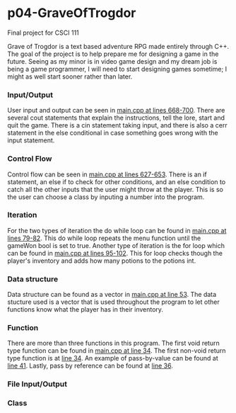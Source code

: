 # p04-GraveOfTrogdor
Final project for CSCI 111

  Grave of Trogdor is a text based adventure RPG made entirely through C++. The goal of
the project is to help prepare me for designing a game in the future. Seeing as my minor 
is in video game design and my dream job is being a game programmer, I will need to start
designing games sometime; I might as well start sooner rather than later.

### Input/Output

  User input and output can be seen in [main.cpp at lines 668-700](/blob/master/main.cpp). 
There are several cout statements that explain the instructions, tell the lore, start and
quit the game. There is a cin statement taking input, and there is also a cerr statement 
in the else conditional in case something goes wrong with the input statement.

### Control Flow

  Control flow can be seen in [main.cpp at lines 627-653](/blob/master/main.cpp). There
is an if statement, an else if to check for other conditions, and an else condition to
catch all the other inputs that the user might throw at the player. This is so the user
can choose a class by inputing a number into the program.

### Iteration

  For the two types of iteration the do while loop can be found in [main.cpp at lines 79-82](/blob/master/main.cpp).
This do while loop repeats the menu function until the gameWon bool is set to true. 
Another type of iteration is the for loop which can be found in [main.cpp at lines 95-102](/blob/master/main.cpp).
This for loop checks though the player's inventory and adds how many potions to the potions
int.

### Data structure

  Data structure can be found as a vector in [main.cpp at line 53](/blob/master/main.cpp).
The data stucture used is a vector that is used throughout the program to let other
functions know what the player has in their inventory.

### Function

  There are more than three functions in this program. The first void return type function
can be found in [main.cpp at line 34](/blob/master/main.cpp). The first non-void return
type function is at [line 34](/blob/master/main.cpp). An example of pass-by-value can be
found at [line 41](/blob/master/main.cpp). Lastly, pass by reference can be found at
[line 36](/blob/master/main.cpp).

### File Input/Output



### Class


